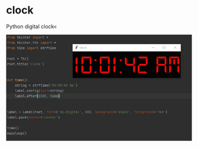 # clock
Python digital clock<

<img src="https://github.com/chamarasab/clock/blob/master/ScreenShot.gif" />
